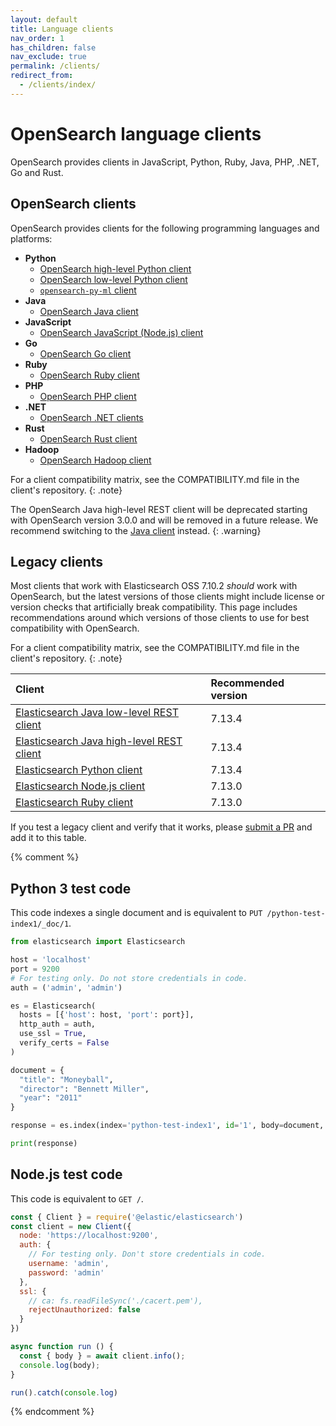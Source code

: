 ```yaml
---
layout: default
title: Language clients
nav_order: 1
has_children: false
nav_exclude: true
permalink: /clients/
redirect_from:
  - /clients/index/
---
```


# OpenSearch language clients

OpenSearch provides clients in JavaScript, Python, Ruby, Java, PHP, .NET, Go and Rust.

## OpenSearch clients

OpenSearch provides clients for the following programming languages and platforms: 

* **Python**
  * [OpenSearch high-level Python client]({{site.url}}{{site.baseurl}}/clients/python-high-level/)
  * [OpenSearch low-level Python client]({{site.url}}{{site.baseurl}}/clients/python-low-level/)
  * [`opensearch-py-ml` client]({{site.url}}{{site.baseurl}}/clients/opensearch-py-ml/)
* **Java**
  * [OpenSearch Java client]({{site.url}}{{site.baseurl}}/clients/java/)
* **JavaScript**
  * [OpenSearch JavaScript (Node.js) client]({{site.url}}{{site.baseurl}}/clients/javascript/index)
* **Go**
  * [OpenSearch Go client]({{site.url}}{{site.baseurl}}/clients/go/)
* **Ruby**
  * [OpenSearch Ruby client]({{site.url}}{{site.baseurl}}/clients/ruby/)
* **PHP**
  * [OpenSearch PHP client]({{site.url}}{{site.baseurl}}/clients/php/)
* **.NET**
  * [OpenSearch .NET clients]({{site.url}}{{site.baseurl}}/clients/dot-net/)
* **Rust**
  * [OpenSearch Rust client]({{site.url}}{{site.baseurl}}/clients/rust/)
* **Hadoop**
  * [OpenSearch Hadoop client](https://github.com/opensearch-project/opensearch-hadoop) 


For a client compatibility matrix, see the COMPATIBILITY.md file in the client's repository.
{: .note}

The OpenSearch Java high-level REST client will be deprecated starting with OpenSearch version 3.0.0 and will be removed in a future release. We recommend switching to the [Java client]({{site.url}}{{site.baseurl}}/clients/java/) instead.
{: .warning}

## Legacy clients

Most clients that work with Elasticsearch OSS 7.10.2 *should* work with OpenSearch, but the latest versions of those clients might include license or version checks that artificially break compatibility. This page includes recommendations around which versions of those clients to use for best compatibility with OpenSearch.

For a client compatibility matrix, see the COMPATIBILITY.md file in the client's repository.
{: .note}

Client | Recommended version
:--- | :---
[Elasticsearch Java low-level REST client](https://search.maven.org/artifact/org.elasticsearch.client/elasticsearch-rest-client/7.13.4/jar) | 7.13.4
[Elasticsearch Java high-level REST client](https://search.maven.org/artifact/org.elasticsearch.client/elasticsearch-rest-high-level-client/7.13.4/jar) | 7.13.4
[Elasticsearch Python client](https://pypi.org/project/elasticsearch/7.13.4/) | 7.13.4
[Elasticsearch Node.js client](https://www.npmjs.com/package/@elastic/elasticsearch/v/7.13.0) | 7.13.0
[Elasticsearch Ruby client](https://rubygems.org/gems/elasticsearch/versions/7.13.0) | 7.13.0

If you test a legacy client and verify that it works, please [submit a PR](https://github.com/opensearch-project/documentation-website/pulls) and add it to this table.


{% comment %}
## Python 3 test code

This code indexes a single document and is equivalent to `PUT /python-test-index1/_doc/1`.

```python
from elasticsearch import Elasticsearch

host = 'localhost'
port = 9200
# For testing only. Do not store credentials in code.
auth = ('admin', 'admin')

es = Elasticsearch(
  hosts = [{'host': host, 'port': port}],
  http_auth = auth,
  use_ssl = True,
  verify_certs = False
)

document = {
  "title": "Moneyball",
  "director": "Bennett Miller",
  "year": "2011"
}

response = es.index(index='python-test-index1', id='1', body=document, refresh=True)

print(response)
```


## Node.js test code

This code is equivalent to `GET /`.

```js
const { Client } = require('@elastic/elasticsearch')
const client = new Client({
  node: 'https://localhost:9200',
  auth: {
    // For testing only. Don't store credentials in code.
    username: 'admin',
    password: 'admin'
  },
  ssl: {
    // ca: fs.readFileSync('./cacert.pem'),
    rejectUnauthorized: false
  }
})

async function run () {
  const { body } = await client.info();
  console.log(body);
}

run().catch(console.log)
```
{% endcomment %}
